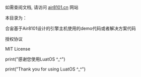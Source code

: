 如需查阅文档, 请访问 [air8101.cn](http://air8101.cn) 网站

本目录为：

合宙基于Air8101设计的引擎主机使用的demo代码或者解决方案代码


授权协议

MIT License

print("感谢您使用LuatOS ^_^")

print("Thank you for using LuatOS ^_^")
